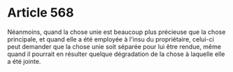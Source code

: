# Article 568

Néanmoins, quand la chose unie est beaucoup plus précieuse que la chose principale, et quand elle a été employée à l'insu du propriétaire, celui-ci peut demander que la chose unie soit séparée pour lui être rendue, même quand il pourrait en résulter quelque dégradation de la chose à laquelle elle a été jointe.
